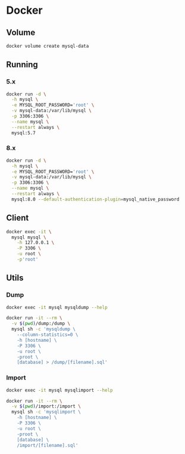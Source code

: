 # Docker

## Volume

```sh
docker volume create mysql-data
```

## Running

### 5.x

```sh
docker run -d \
  -h mysql \
  -e MYSQL_ROOT_PASSWORD='root' \
  -v mysql-data:/var/lib/mysql \
  -p 3306:3306 \
  --name mysql \
  --restart always \
  mysql:5.7
```

### 8.x

```sh
docker run -d \
  -h mysql \
  -e MYSQL_ROOT_PASSWORD='root' \
  -v mysql-data:/var/lib/mysql \
  -p 3306:3306 \
  --name mysql \
  --restart always \
  mysql:8.0 --default-authentication-plugin=mysql_native_password
```

## Client

```sh
docker exec -it \
  mysql mysql \
    -h 127.0.0.1 \
    -P 3306 \
    -u root \
    -p'root'
```

## Utils

### Dump

```sh
docker exec -it mysql mysqldump --help
```

```sh
docker run -it --rm \
  -v $(pwd)/dump:/dump \
  mysql sh -c 'mysqldump \
    --column-statistics=0 \
    -h [hostname] \
    -P 3306 \
    -u root \
    -proot \
    [database] > /dump/[filename].sql'
```

### Import

```sh
docker exec -it mysql mysqlimport --help
```

```sh
docker run -it --rm \
  -v $(pwd)/import:/import \
  mysql sh -c 'mysqlimport \
    -h [hostname] \
    -P 3306 \
    -u root \
    -proot \
    [database] \
    /import/[filename].sql'
```
